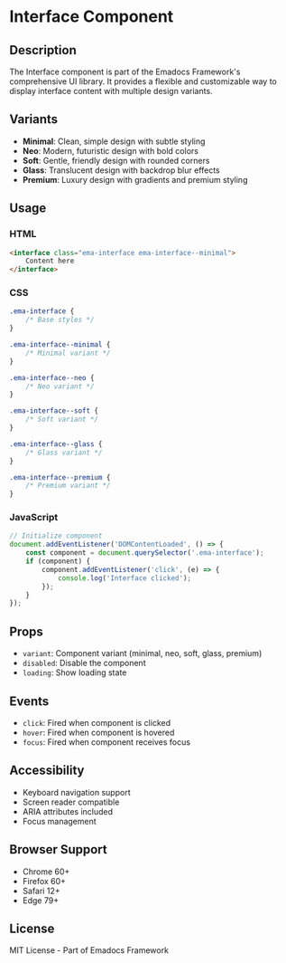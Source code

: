 # Interface Component

## Description
The Interface component is part of the Emadocs Framework's comprehensive UI library. It provides a flexible and customizable way to display interface content with multiple design variants.

## Variants
- **Minimal**: Clean, simple design with subtle styling
- **Neo**: Modern, futuristic design with bold colors
- **Soft**: Gentle, friendly design with rounded corners
- **Glass**: Translucent design with backdrop blur effects
- **Premium**: Luxury design with gradients and premium styling

## Usage

### HTML
```html
<interface class="ema-interface ema-interface--minimal">
    Content here
</interface>
```

### CSS
```css
.ema-interface {
    /* Base styles */
}

.ema-interface--minimal {
    /* Minimal variant */
}

.ema-interface--neo {
    /* Neo variant */
}

.ema-interface--soft {
    /* Soft variant */
}

.ema-interface--glass {
    /* Glass variant */
}

.ema-interface--premium {
    /* Premium variant */
}
```

### JavaScript
```javascript
// Initialize component
document.addEventListener('DOMContentLoaded', () => {
    const component = document.querySelector('.ema-interface');
    if (component) {
        component.addEventListener('click', (e) => {
            console.log('Interface clicked');
        });
    }
});
```

## Props
- `variant`: Component variant (minimal, neo, soft, glass, premium)
- `disabled`: Disable the component
- `loading`: Show loading state

## Events
- `click`: Fired when component is clicked
- `hover`: Fired when component is hovered
- `focus`: Fired when component receives focus

## Accessibility
- Keyboard navigation support
- Screen reader compatible
- ARIA attributes included
- Focus management

## Browser Support
- Chrome 60+
- Firefox 60+
- Safari 12+
- Edge 79+

## License
MIT License - Part of Emadocs Framework
